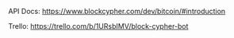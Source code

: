 API Docs:
https://www.blockcypher.com/dev/bitcoin/#introduction

Trello:
https://trello.com/b/1URsbIMV/block-cypher-bot

